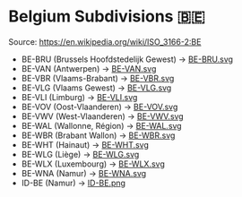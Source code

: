 # Belgium Subdivisions 🇧🇪

Source: https://en.wikipedia.org/wiki/ISO_3166-2:BE

* BE-BRU (Brussels Hoofdstedelijk Gewest) -> [BE-BRU.svg](https://github.com/amckenna41/iso3166-flag-icons/blob/main/iso3166-2-icons/BE/BE-BRU.svg)
* BE-VAN (Antwerpen) -> [BE-VAN.svg](https://github.com/amckenna41/iso3166-flag-icons/blob/main/iso3166-2-icons/BE/BE-VAN.svg)
* BE-VBR (Vlaams-Brabant) -> [BE-VBR.svg](https://github.com/amckenna41/iso3166-flag-icons/blob/main/iso3166-2-icons/BE/BE-VBR.svg)
* BE-VLG (Vlaams Gewest) -> [BE-VLG.svg](https://github.com/amckenna41/iso3166-flag-icons/blob/main/iso3166-2-icons/BE/BE-VLG.svg)
* BE-VLI (Limburg) -> [BE-VLI.svg](https://github.com/amckenna41/iso3166-flag-icons/blob/main/iso3166-2-icons/BE/BE-VLI.svg)
* BE-VOV (Oost-Vlaanderen) -> [BE-VOV.svg](https://github.com/amckenna41/iso3166-flag-icons/blob/main/iso3166-2-icons/BE/BE-VOV.svg)
* BE-VWV (West-Vlaanderen) -> [BE-VWV.svg](https://github.com/amckenna41/iso3166-flag-icons/blob/main/iso3166-2-icons/BE/BE-VWV.svg)
* BE-WAL (Wallonne, Région) -> [BE-WAL.svg](https://github.com/amckenna41/iso3166-flag-icons/blob/main/iso3166-2-icons/BE/BE-WAL.svg)
* BE-WBR (Brabant Wallon) -> [BE-WBR.svg](https://github.com/amckenna41/iso3166-flag-icons/blob/main/iso3166-2-icons/BE/BE-WBR.svg)
* BE-WHT (Hainaut) -> [BE-WHT.svg](https://github.com/amckenna41/iso3166-flag-icons/blob/main/iso3166-2-icons/BE/BE-WHT.svg)
* BE-WLG (Liège) -> [BE-WLG.svg](https://github.com/amckenna41/iso3166-flag-icons/blob/main/iso3166-2-icons/BE/BE-WLG.svg)
* BE-WLX (Luxembourg) -> [BE-WLX.svg](https://github.com/amckenna41/iso3166-flag-icons/blob/main/iso3166-2-icons/BE/BE-WLX.svg)
* BE-WNA (Namur) -> [BE-WNA.svg](https://github.com/amckenna41/iso3166-flag-icons/blob/main/iso3166-2-icons/BE/BE-WNA.svg)
* ID-BE (Namur) -> [ID-BE.png](https://github.com/amckenna41/iso3166-flag-icons/blob/main/iso3166-2-icons/BE/ID-BE.png)
